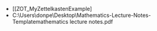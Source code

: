 - [[ZOT_MyZettelkastenExample]
- C:\Users\donpe\Desktop\Mathematics-Lecture-Notes-Templatemathematics lecture notes.pdf